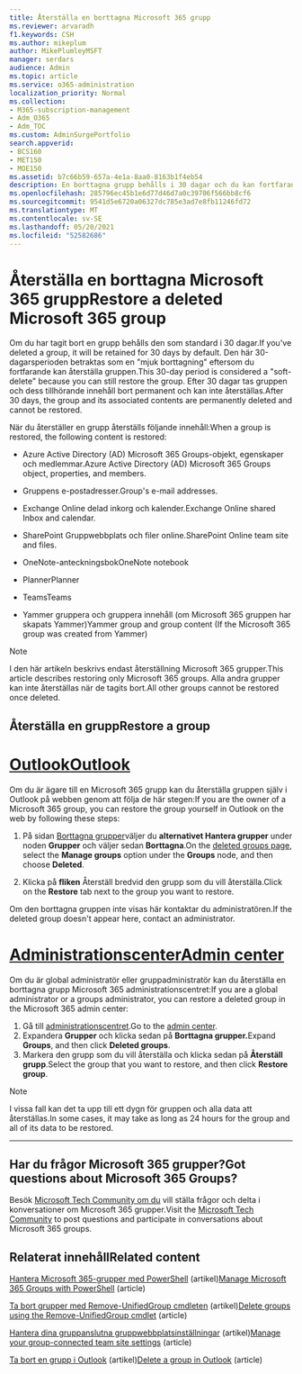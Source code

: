 ```yaml
---
title: Återställa en borttagna Microsoft 365 grupp
ms.reviewer: arvaradh
f1.keywords: CSH
ms.author: mikeplum
author: MikePlumleyMSFT
manager: serdars
audience: Admin
ms.topic: article
ms.service: o365-administration
localization_priority: Normal
ms.collection:
- M365-subscription-management
- Adm_O365
- Adm_TOC
ms.custom: AdminSurgePortfolio
search.appverid:
- BCS160
- MET150
- MOE150
ms.assetid: b7c66b59-657a-4e1a-8aa0-8163b1f4eb54
description: En borttagna grupp behålls i 30 dagar och du kan fortfarande återställa gruppen. Efter 30 dagar tas gruppen och dess innehåll bort permanent.
ms.openlocfilehash: 285796ec45b1e6d77d46d7a0c39706f566bb8cf6
ms.sourcegitcommit: 9541d5e6720a06327dc785e3ad7e8fb11246fd72
ms.translationtype: MT
ms.contentlocale: sv-SE
ms.lasthandoff: 05/20/2021
ms.locfileid: "52582686"
---
```

# <a name="restore-a-deleted-microsoft-365-group"></a><span data-ttu-id="f7425-104">Återställa en borttagna Microsoft 365 grupp</span><span class="sxs-lookup"><span data-stu-id="f7425-104">Restore a deleted Microsoft 365 group</span></span>

<span data-ttu-id="f7425-105">Om du har tagit bort en grupp behålls den som standard i 30 dagar.</span><span class="sxs-lookup"><span data-stu-id="f7425-105">If you've deleted a group, it will be retained for 30 days by default.</span></span> <span data-ttu-id="f7425-106">Den här 30-dagarsperioden betraktas som en "mjuk borttagning" eftersom du fortfarande kan återställa gruppen.</span><span class="sxs-lookup"><span data-stu-id="f7425-106">This 30-day period is considered a "soft-delete" because you can still restore the group.</span></span> <span data-ttu-id="f7425-107">Efter 30 dagar tas gruppen och dess tillhörande innehåll bort permanent och kan inte återställas.</span><span class="sxs-lookup"><span data-stu-id="f7425-107">After 30 days, the group and its associated contents are permanently deleted and cannot be restored.</span></span>

<span data-ttu-id="f7425-108">När du återställer en grupp återställs följande innehåll:</span><span class="sxs-lookup"><span data-stu-id="f7425-108">When a group is restored, the following content is restored:</span></span>
  
- <span data-ttu-id="f7425-109">Azure Active Directory (AD) Microsoft 365 Groups-objekt, egenskaper och medlemmar.</span><span class="sxs-lookup"><span data-stu-id="f7425-109">Azure Active Directory (AD) Microsoft 365 Groups object, properties, and members.</span></span>
    
- <span data-ttu-id="f7425-110">Gruppens e-postadresser.</span><span class="sxs-lookup"><span data-stu-id="f7425-110">Group's e-mail addresses.</span></span>
    
- <span data-ttu-id="f7425-111">Exchange Online delad inkorg och kalender.</span><span class="sxs-lookup"><span data-stu-id="f7425-111">Exchange Online shared Inbox and calendar.</span></span>
    
- <span data-ttu-id="f7425-112">SharePoint Gruppwebbplats och filer online.</span><span class="sxs-lookup"><span data-stu-id="f7425-112">SharePoint Online team site and files.</span></span>
    
- <span data-ttu-id="f7425-113">OneNote-anteckningsbok</span><span class="sxs-lookup"><span data-stu-id="f7425-113">OneNote notebook</span></span>
    
- <span data-ttu-id="f7425-114">Planner</span><span class="sxs-lookup"><span data-stu-id="f7425-114">Planner</span></span>
    
- <span data-ttu-id="f7425-115">Teams</span><span class="sxs-lookup"><span data-stu-id="f7425-115">Teams</span></span>

- <span data-ttu-id="f7425-116">Yammer gruppera och gruppera innehåll (om Microsoft 365 gruppen har skapats Yammer)</span><span class="sxs-lookup"><span data-stu-id="f7425-116">Yammer group and group content (If the Microsoft 365 group was created from Yammer)</span></span>

> [!NOTE]
> <span data-ttu-id="f7425-117">I den här artikeln beskrivs endast återställning Microsoft 365 grupper.</span><span class="sxs-lookup"><span data-stu-id="f7425-117">This article describes restoring only Microsoft 365 groups.</span></span> <span data-ttu-id="f7425-118">Alla andra grupper kan inte återställas när de tagits bort.</span><span class="sxs-lookup"><span data-stu-id="f7425-118">All other groups cannot be restored once deleted.</span></span>

## <a name="restore-a-group"></a><span data-ttu-id="f7425-119">Återställa en grupp</span><span class="sxs-lookup"><span data-stu-id="f7425-119">Restore a group</span></span>

# <a name="outlook"></a>[<span data-ttu-id="f7425-120">Outlook</span><span class="sxs-lookup"><span data-stu-id="f7425-120">Outlook</span></span>](#tab/outlook)

<span data-ttu-id="f7425-121">Om du är ägare till en Microsoft 365 grupp kan du återställa gruppen själv i Outlook på webben genom att följa de här stegen:</span><span class="sxs-lookup"><span data-stu-id="f7425-121">If you are the owner of a Microsoft 365 group, you can restore the group yourself in Outlook on the web by following these steps:</span></span>

1. <span data-ttu-id="f7425-122">På sidan [Borttagna grupper](https://outlook.office.com/people/group/deleted)väljer du **alternativet Hantera grupper** under noden **Grupper** och väljer sedan **Borttagna**.</span><span class="sxs-lookup"><span data-stu-id="f7425-122">On the [deleted groups page](https://outlook.office.com/people/group/deleted), select the **Manage groups** option under the **Groups** node, and then choose **Deleted**.</span></span>

2. <span data-ttu-id="f7425-123">Klicka på **fliken** Återställ bredvid den grupp som du vill återställa.</span><span class="sxs-lookup"><span data-stu-id="f7425-123">Click on the **Restore** tab next to the group you want to restore.</span></span>

<span data-ttu-id="f7425-124">Om den borttagna gruppen inte visas här kontaktar du administratören.</span><span class="sxs-lookup"><span data-stu-id="f7425-124">If the deleted group doesn't appear here, contact an administrator.</span></span>

# <a name="admin-center"></a>[<span data-ttu-id="f7425-125">Administrationscenter</span><span class="sxs-lookup"><span data-stu-id="f7425-125">Admin center</span></span>](#tab/admin-center)

<span data-ttu-id="f7425-126">Om du är global administratör eller gruppadministratör kan du återställa en borttagna grupp Microsoft 365 administrationscentret:</span><span class="sxs-lookup"><span data-stu-id="f7425-126">If you are a global administrator or a groups administrator, you can restore a deleted group in the Microsoft 365 admin center:</span></span>

1. <span data-ttu-id="f7425-127">Gå till [administrationscentret](https://admin.microsoft.com).</span><span class="sxs-lookup"><span data-stu-id="f7425-127">Go to the [admin center](https://admin.microsoft.com).</span></span>
2. <span data-ttu-id="f7425-128">Expandera **Grupper** och klicka sedan på **Borttagna grupper.**</span><span class="sxs-lookup"><span data-stu-id="f7425-128">Expand **Groups**, and then click **Deleted groups**.</span></span>
3. <span data-ttu-id="f7425-129">Markera den grupp som du vill återställa och klicka sedan på **Återställ grupp**.</span><span class="sxs-lookup"><span data-stu-id="f7425-129">Select the group that you want to restore, and then click **Restore group**.</span></span>

> [!NOTE]
> <span data-ttu-id="f7425-130">I vissa fall kan det ta upp till ett dygn för gruppen och alla data att återställas.</span><span class="sxs-lookup"><span data-stu-id="f7425-130">In some cases, it may take as long as 24 hours for the group and all of its data to be restored.</span></span> 

---

## <a name="got-questions-about-microsoft-365-groups"></a><span data-ttu-id="f7425-131">Har du frågor Microsoft 365 grupper?</span><span class="sxs-lookup"><span data-stu-id="f7425-131">Got questions about Microsoft 365 Groups?</span></span>

<span data-ttu-id="f7425-132">Besök [Microsoft Tech Community om du](https://techcommunity.microsoft.com/t5/Office-365-Groups/ct-p/Office365Groups) vill ställa frågor och delta i konversationer om Microsoft 365 grupper.</span><span class="sxs-lookup"><span data-stu-id="f7425-132">Visit the [Microsoft Tech Community](https://techcommunity.microsoft.com/t5/Office-365-Groups/ct-p/Office365Groups) to post questions and participate in conversations about Microsoft 365 groups.</span></span> 
  
## <a name="related-content"></a><span data-ttu-id="f7425-133">Relaterat innehåll</span><span class="sxs-lookup"><span data-stu-id="f7425-133">Related content</span></span>

<span data-ttu-id="f7425-134">[Hantera Microsoft 365-grupper med PowerShell](../../enterprise/manage-microsoft-365-groups-with-powershell.md) (artikel)</span><span class="sxs-lookup"><span data-stu-id="f7425-134">[Manage Microsoft 365 Groups with PowerShell](../../enterprise/manage-microsoft-365-groups-with-powershell.md) (article)</span></span>
  
<span data-ttu-id="f7425-135">[Ta bort grupper med Remove-UnifiedGroup cmdleten](/powershell/module/exchange/remove-unifiedgroup) (artikel)</span><span class="sxs-lookup"><span data-stu-id="f7425-135">[Delete groups using the Remove-UnifiedGroup cmdlet](/powershell/module/exchange/remove-unifiedgroup) (article)</span></span>
  
<span data-ttu-id="f7425-136">[Hantera dina gruppanslutna gruppwebbplatsinställningar](https://support.microsoft.com/office/8376034d-d0c7-446e-9178-6ab51c58df42) (artikel)</span><span class="sxs-lookup"><span data-stu-id="f7425-136">[Manage your group-connected team site settings](https://support.microsoft.com/office/8376034d-d0c7-446e-9178-6ab51c58df42) (article)</span></span>
  
<span data-ttu-id="f7425-137">[Ta bort en grupp i Outlook](https://support.microsoft.com/office/ca7f5a9e-ae4f-4cbe-a4bc-89c469d1726f) (artikel)</span><span class="sxs-lookup"><span data-stu-id="f7425-137">[Delete a group in Outlook](https://support.microsoft.com/office/ca7f5a9e-ae4f-4cbe-a4bc-89c469d1726f) (article)</span></span>
